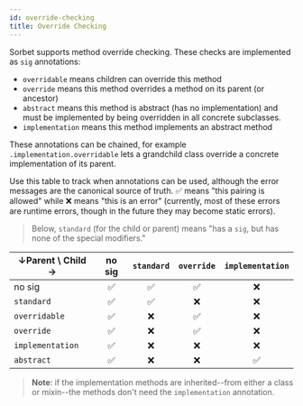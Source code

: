```yaml
---
id: override-checking
title: Override Checking
---
```


Sorbet supports method override checking. These checks are implemented as `sig`
annotations:

- `overridable` means children can override this method
- `override` means this method overrides a method on its parent (or ancestor)
- `abstract` means this method is abstract (has no implementation) and must be
  implemented by being overridden in all concrete subclasses.
- `implementation` means this method implements an abstract method

These annotations can be chained, for example `.implementation.overridable` lets
a grandchild class override a concrete implementation of its parent.

Use this table to track when annotations can be used, although the error
messages are the canonical source of truth. ✅ means "this pairing is allowed"
while ❌ means "this is an error" (currently, most of these errors are runtime
errors, though in the future they may become static errors).

> Below, `standard` (for the child or parent) means "has a `sig`, but has none
> of the special modifiers."

| ↓Parent \ Child → | no sig | `standard` | `override` | `implementation` |
| ----------------- | :----: | :--------: | :--------: | :--------------: |
| no sig            |   ✅   |     ✅     |     ✅     |        ❌        |
| `standard`        |   ✅   |     ✅     |     ❌     |        ❌        |
| `overridable`     |   ✅   |     ❌     |     ✅     |        ❌        |
| `override`        |   ✅   |     ❌     |     ✅     |        ❌        |
| `implementation`  |   ✅   |     ❌     |     ❌     |        ❌        |
| `abstract`        |   ✅   |     ❌     |     ❌     |        ✅        |

> **Note**: if the implementation methods are inherited--from either a class or
> mixin--the methods don't need the `implementation` annotation.
